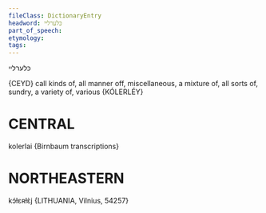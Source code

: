 ```yaml
---
fileClass: DictionaryEntry
headword: כּלערליי
part_of_speech: 
etymology: 
tags: 
---
```

כּלערליי

{CEYD}
call kinds of, all manner off, miscellaneous, a mixture of, all sorts of, sundry, a variety of, various {KÓLERLÉY}

CENTRAL
========

kolerlai {Birnbaum transcriptions}

NORTHEASTERN
==============

kɔ́ɫɛʀɫɛ̀j {LITHUANIA, Vilnius, 54257}
